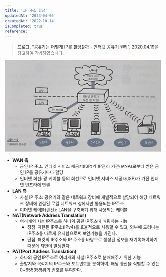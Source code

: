 ```yaml
---
title: 'IP 주소 할당'
updatedAt: '2023-04-05'
createdAt: '2022-10-14'
isCompleted: true
reference:
---
```


> [프로그, "공유기는 어떻게 IP를 할당할까 - 인터넷 공유기 원리", 2020.04.19](https://m.blog.naver.com/kim04099/221917309214)을 참고하여 작성하였습니다.

<img src="./images/1-10.jpg" alt="가정에서의 랜 구성" width=600/>

- **WAN 측**
  - 공인 IP 주소: 인터넷 서비스 제공자(ISP)가 IP관리 기관(IANA)로부터 받은 공인 IP를 공유기마다 할당
  - 인터넷 회선: 광 케이블 등의 회선으로 인터넷 서비스 제공자(ISP)가 가진 인터넷 인프라에 연결
- **LAN 측**
  - 사설 IP 주소: 공유기와 같은 네트워크 장비에 개별적으로 할당되어 해당 네트워크 장비에 연결된 로컬 네트워크 상에서만 통용되는 IP주소
  - 이더넷 케이블(랜선): LAN을 구축하기 위해 사용되는 케이블
- **NAT(Network Address Translation)**
  - 여러개의 사설 IP주소를 하나의 공인 IP주소에 매핑하는 기능
    - 장점: 제한된 IP주소(IPv4)를 효율적으로 사용할 수 있고, 외부에 드러나는 IP주소를 다르게 유지함으로써 보안기능을 가진다.
    - 단점: 패킷의 IP주소와 IP 주소를 바탕으로 생성된 정보를 재기록해야하기 때문에 지연이 발생한다.
- **PAT(Port Address Translation)**
  - 하나의 공인 IP주소로 여러개의 사설 IP주소로 분배해주기 위한 기능
  - 출발지와 목적지의 IP주소와 포트번호를 분석하여, 해당 통신을 식별할 수 있는 0~65535범위의 번호를 부여한다.
